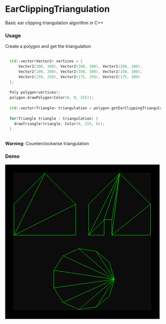 # EarClippingTriangulation
Basic ear clipping triangulation algorithm in C++

### Usage
Create a polygon and get the triangulation

```cpp

  std::vector<Vector2> vertices = {
      Vector2(300, 300), Vector2(300, 200), Vector2(200, 100), 
      Vector2(100, 200), Vector2(100, 300), Vector2(150, 300), 
      Vector2(150, 250), Vector2(175, 250), Vector2(175, 300)
  };

  Poly polygon(vertices);
  polygon.drawPolygon(Color(0, 0, 255));
  
  std::vector<Triangle> triangulation = polygon.getEarClippingTriangulation();
  
  for(Triangle triangle : triangulation) {
    drawTriangle(triangle, Color(0, 255, 0));
  }
  
```

**Warning:** Counterclockwise triangulation

### Demo
![alt text](https://github.com/MorcilloSanz/EarClippingTriangulation/blob/main/img/demo.png)  
